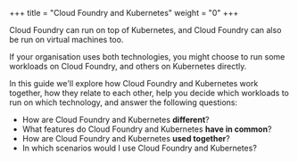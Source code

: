 +++
title = "Cloud Foundry and Kubernetes"
weight = "0"
+++

Cloud Foundry can run on top of Kubernetes, and Cloud Foundry can also be run on virtual machines too.

If your organisation uses both technologies, you might choose to run some workloads on Cloud Foundry, and others on Kubernetes directly.

In this guide we'll explore how Cloud Foundry and Kubernetes work together, how they relate to each other, help you decide which workloads to run on which technology, and answer the following questions:

* How are Cloud Foundry and Kubernetes **different**?
* What features do Cloud Foundry and Kubernetes **have in common**?
* How are Cloud Foundry and Kubernetes **used together**?
* In which scenarios would I use Cloud Foundry and Kubernetes?

